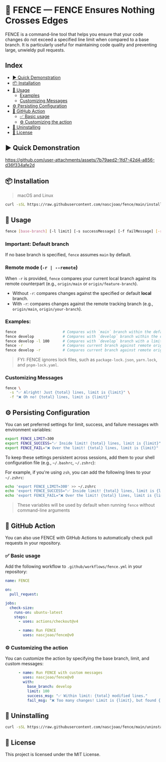 # 🚧 FENCE — FENCE Ensures Nothing Crosses Edges
FENCE is a command-line tool that helps you ensure that your code changes do not exceed a specified line limit when compared to a base branch. It is particularly useful for maintaining code quality and preventing large, unwieldy pull requests.

## Index  
- [▶️ Quick Demonstration](#-quick-demonstration)  
- [📦 Installation](#-installation)  
- [🚀 Usage](#-usage)  
  - [Examples](#examples)  
  - [Customizing Messages](#customizing-messages)  
- [⚙️ Persisting Configuration](#-persisting-configuration)  
- [🧩 GitHub Action](#-github-action)  
  - [✅ Basic usage](#-basic-usage)  
  - [⚙️ Customizing the action](#-customizing-the-action)  
- [🔄 Uninstalling](#-uninstalling)  
- [📄 License](#-license)  

## ▶️ Quick Demonstration  
https://github.com/user-attachments/assets/7b79aed2-1fd7-42d4-a856-d36f334afe2d  

## 📦 Installation  
> macOS and Linux  

```bash
curl -sSL https://raw.githubusercontent.com/nascjoao/fence/main/install.sh | sh
```

## 🚀 Usage  

```bash
fence [base-branch] [-l limit] [-s successMessage] [-f failMessage] [-r]
```

### Important: Default branch  
If no base branch is specified, `fence` assumes `main` by default.

### Remote mode (`-r | --remote`)  
When `-r` is provided, `fence` compares your current local branch against its remote counterpart (e.g., `origin/main` or `origin/feature-branch`).  

- Without `-r`: compares changes against the specified or default **local** branch.  
- With `-r`: compares changes against the remote tracking branch (e.g., `origin/main`, `origin/your-branch`).  

### Examples:

```bash
fence                     # Compares with `main` branch within the default limit: 250
fence develop             # Compares with `develop` branch within the default limit: 250
fence develop -l 100      # Compares with `develop` branch with a limit of 100 lines
fence -r                  # Compares current branch against remote origin/main, limit 250
fence develop -r          # Compares current branch against remote origin/develop, limit 250
```

> FYI: FENCE ignores lock files, such as `package-lock.json`, `yarn.lock`, and `pnpm-lock.yaml`.

### Customizing Messages

```bash
fence \
  -s "✅ Alright! Just {total} lines, limit is {limit}" \
  -f "❌ Oh no! {total} lines, limit is {limit}"
```

## ⚙️ Persisting Configuration

You can set preferred settings for limit, success, and failure messages with environment variables:

```bash
export FENCE_LIMIT=300
export FENCE_SUCCESS="✅ Inside limit! {total} lines, limit is {limit}"
export FENCE_FAIL="❌ Over the limit! {total} lines, limit is {limit}"
```

To keep these settings persistent across sessions, add them to your shell configuration file (e.g., `~/.bashrc`, `~/.zshrc`):

For example, if you're using `zsh`, you can add the following lines to your `~/.zshrc`:
```bash
echo 'export FENCE_LIMIT=300' >> ~/.zshrc
echo 'export FENCE_SUCCESS="✅ Inside limit! {total} lines, limit is {limit}"' >> ~/.zshrc
echo 'export FENCE_FAIL="❌ Over the limit! {total} lines, limit is {limit}"' >> ~/.zshrc
```

> These variables will be used by default when running `fence` without command-line arguments

## 🧩 GitHub Action

You can also use FENCE with GitHub Actions to automatically check pull requests in your repository.

### ✅ Basic usage

Add the following workflow to `.github/workflows/fence.yml` in your repository:

```yaml
name: FENCE

on:
  pull_request:

jobs:
  check-size:
    runs-on: ubuntu-latest
    steps:
      - uses: actions/checkout@v4

      - name: Run FENCE
        uses: nascjoao/fence@v0
```

### ⚙️ Customizing the action

You can customize the action by specifying the base branch, limit, and custom messages:

```yaml
      - name: Run FENCE with custom messages
        uses: nascjoao/fence@v0
        with:
          base_branch: develop
          limit: 100
          success_msg: "✅ Within limit: {total} modified lines."
          fail_msg: "❌ Too many changes! Limit is {limit}, but found {total}."
```

## 🔄 Uninstalling

```bash
curl -sSL https://raw.githubusercontent.com/nascjoao/fence/main/uninstall.sh | sh
```

## 📄 License

This project is licensed under the MIT License.
